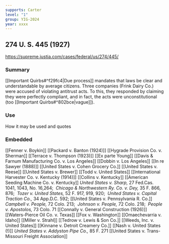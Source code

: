```yaml
---
supports: Carter
level: "1"
group: YIG-2024
year: xxxx
---
```

## 274 U. S. 445 (1927)

https://supreme.justia.com/cases/federal/us/274/445/

### Summary

[[Important Quirbs#^f29fc4|Due process]] mandates that laws be clear and understandable by average citizens.
Three companies (Frink Dairy Co.) were accused of violating antitrust acts. To this, they responded by claiming they were perfectly compliant, and in fact, the acts were unconstitutional (too [[Important Quirbs#^802bce|vague]]).

### Use

How it may be used and quotes

### Embedded

[[Fenner v. Boykin]]
[[Packard v. Banton (1924)]]
[[Hygrade Provision Co. v. Sherman]]
[[Terrace v. Thompson (1923)]]
[[Ex parte Young]]
[[Davis & Farnum Manufacturing Co. v. Los Angeles]]
[[Dobbin v. Los Angeles]]
[[In re Sawyer  (1888)]]
[[United States v. Cohen Grocery Co.]]
[[United States v. Reese]]
[[United States v. Brewer]]
[[Todd v. United States]]
[[International Harvester Co. v. Kentucky (1914)]]
[[Collins v. Kentucky]]
[[American Seeding Machine Co. v. Kentucky]]
_United States v. Sharp,_ 27 Fed.Cas. 1041, 1043, No. 16,264; 
_Chicago & Northwestern Ry. Co. v. Dey,_ 35 F. 866, 876; 
_Tozer v. United States,_ 52 F. 917, 919, 920; 
_United States v. Capital Traction Co.,_ 34 App.D.C. 592;
[[United States v. Pennsylvania R. Co.]]
_Campbell v. People,_ 72 Colo. 213; 
_Johnson v. People,_ 72 Colo. 218; 
_People v. Apostolos,_ 73 Colo. 71
[[Connally v. General Construction (1926)]]
[[Waters-Pierce Oil Co. v. Texas]]
[[Fox v. Washington]]
[[Omaechevarria v. Idaho]]
[[Miller v. Strahl]]
[[Tedrow v. Lewis & Son Co.]]
[[Weeds, Inc. v. United States]]
[[Kinnane v. Detroit Creamery Co.]]
[[Nash v. United States (!)]]
_United States v. Addyston Pipe Co.,_ 85 F. 271
[[United States v. Trans-Missouri Freight Association]]
